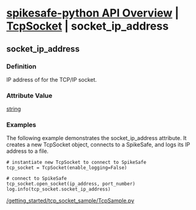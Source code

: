 # [spikesafe-python API Overview](/spikesafe_python_lib_docs/README.md) | [TcpSocket](/spikesafe_python_lib_docs/TcpSocket/README.md) | socket_ip_address

## socket_ip_address

### Definition
IP address of for the TCP/IP socket.

### Attribute Value
[string](https://docs.python.org/3/library/string.html)  

### Examples
The following example demonstrates the socket_ip_address attribute. It creates a new TcpSocket object, connects to a SpikeSafe, and logs its IP address to a file.
```
# instantiate new TcpSocket to connect to SpikeSafe
tcp_socket = TcpSocket(enable_logging=False)

# connect to SpikeSafe
tcp_socket.open_socket(ip_address, port_number)  
log.info(tcp_socket.socket_ip_address)
```

[/getting_started/tcp_socket_sample/TcpSample.py](/getting_started/tcp_socket_sample/TcpSample.py)